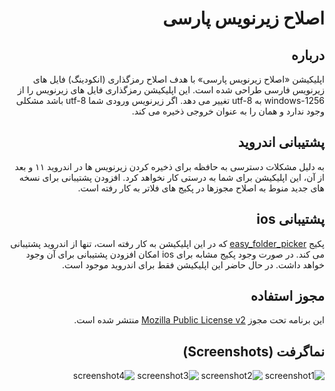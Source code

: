 <div dir="rtl">

# اصلاح زیرنویس پارسی
## درباره
اپلیکیشن «اصلاح زیرنویس پارسی» با هدف اصلاح رمزگذاری (انکودینگ) فایل های زیرنویس فارسی طراحی شده است. این اپلیکیشن رمزگذاری فایل های زیرنویس را از windows-1256 به utf-8 تغییر می دهد. اگر زیرنویس ورودی شما utf-8 باشد مشکلی وجود ندارد و همان را به عنوان خروجی ذخیره می کند.
## پشتیبانی اندروید
به دلیل مشکلات دسترسی به حافظه برای ذخیره کردن زیرنویس ها در اندروید ۱۱ و بعد از آن، این اپلیکیشن برای شما به درستی کار نخواهد کرد. افزودن پشتیبانی برای نسخه های جدید منوط به اصلاح مجوزها در پکیج های فلاتر به کار رفته است.
## پشتیبانی ios
پکیج [easy_folder_picker](https://pub.dev/packages/easy_folder_picker) که در این اپلیکیشن به کار رفته است، تنها از اندروید پشتیبانی می کند. در صورت وجود پکیج مشابه برای ios امکان افزودن پشتیبانی برای آن وجود خواهد داشت. در حال حاضر این اپلیکیشن فقط برای اندروید موجود است.
## مجوز استفاده
این برنامه تحت مجوز [Mozilla Public License v2](./LICENSE) منتشر شده است.
## نماگرفت (Screenshots)
![screenshot1](./screenshots/screenshot1.png)
![screenshot2](./screenshots/screenshot2.png)
![screenshot3](./screenshots/screenshot3.png)
![screenshot4](./screenshots/screenshot4.png)

</div>